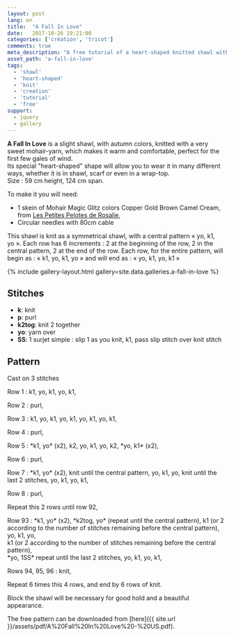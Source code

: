 ```yaml
---
layout: post
lang: en
title:  "A Fall In Love"
date:   2017-10-26 19:21:00
categories: ['création', 'tricot']
comments: true
meta_description: "A free tutorial of a heart-shaped knitted shawl with autumn colours"
asset_path: 'a-fall-in-love'
tags:
  - 'shawl'
  - 'heart-shaped'
  - 'knit'
  - 'creation'
  - 'tutorial'
  - 'free'
support:
  - jquery
  - gallery
---
```


**A Fall In Love** is a slight shawl, with autumn colors, knitted with a very sweet mohair-yarn, which makes it warm and comfortable, perfect for the first few gales of wind.  
Its special "heart-shaped" shape will allow you to wear it in many different ways, whether it is in shawl, scarf or even in a wrap-top.  
Size : 59 cm height, 124 cm span.

To make it you will need:
* 1 skein of Mohair Magic Glitz colors Copper Gold Brown Camel Cream, from [Les Petites Pelotes de Rosalie](https://lespetitespelotesderosalie.boutiquedelaine.com/fnt2-50316),
* Circular needles with 80cm cable

This shawl is knit as a symmetrical shawl, with a central pattern « yo, k1, yo ». 
Each row has 6 increments : 2 at the beginning of the row, 2 in the central pattern, 2 at the end of the row.
Each row, for the entire pattern, will begin as : « k1, yo, k1, yo » and will end as : « yo, k1, yo, k1 »

{% include gallery-layout.html gallery=site.data.galleries.a-fall-in-love %}

## Stitches

* **k**: knit
* **p**: purl
* **k2tog**: knit 2 together
* **yo**: yarn over
* **SS**: 1 surjet simple : slip 1 as you knit, k1, pass slip stitch over knit stitch

## Pattern

Cast on 3 stitches 

Row 1 : k1, yo, k1, yo, k1,

Row 2 : purl,

Row 3 : k1, yo, k1, yo, k1, yo, k1, yo, k1,

Row 4 : purl,

Row 5 : \*k1, yo\* (x2), k2, yo, k1, yo, k2, \*yo, k1\* (x2),

Row 6 : purl,

Row 7 : \*k1, yo\* (x2), knit until the central pattern, yo, k1, yo, knit until the last 2 stitches, yo, k1, yo, k1,

Row 8 : purl,

Repeat this 2 rows until row 92,

Row 93 :  \*k1, yo\* (x2), \*k2tog, yo\* (repeat until the central pattern), 
k1 (or 2 according to the number of stitches remaining before the central pattern),  
yo, k1, yo,  
k1 (or 2 according to the number of stitches remaining before the central pattern),  
\*yo, 1SS\* repeat until the last 2 stitches, yo, k1, yo, k1,

Rows 94, 95, 96 : knit,

Repeat 6 times this 4 rows, and end by 6 rows of knit.

Block the shawl will be necessary for good hold and a beautiful appearance.

The free pattern can be downloaded from [here]({{ site.url }}/assets/pdf/A%20Fall%20In%20Love%20-%20US.pdf).

